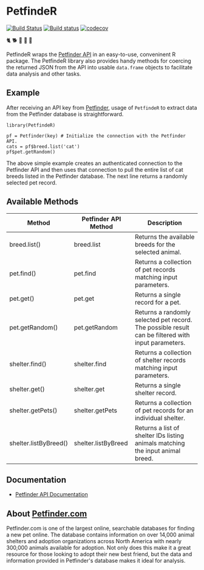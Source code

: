 # PetfindeR

[![Build Status](https://travis-ci.org/aschleg/PetfindeR.svg?branch=master)](https://travis-ci.org/aschleg/PetfindeR)
[![Build status](https://ci.appveyor.com/api/projects/status/78048x1q7086r0dl?svg=true)](https://ci.appveyor.com/project/aschleg/petfinder)
[![codecov](https://codecov.io/gh/aschleg/PetfindeR/branch/master/graph/badge.svg)](https://codecov.io/gh/aschleg/PetfindeR)

:cat2: :dog2: :rooster: :rabbit2: :racehorse:

PetfindeR wraps the [Petfinder API](https://www.petfinder.com/developers/api-docs) in an easy-to-use, conveninent R package. The PetfindeR library also provides handy methods for coercing the returned JSON from the API into usable `data.frame` objects to facilitate data analysis and other tasks. 

## Example

After receiving an API key from [Petfinder](https://www.petfinder.com/developers/api-key), usage of `PetfindeR` to extract data from the Petfinder database is straightforward.

~~~
library(PetfindeR)

pf = Petfinder(key) # Initialize the connection with the Petfinder API.
cats = pf$breed.list('cat')
pf$pet.getRandom()
~~~

The above simple example creates an authenticated connection to the Petfinder API and then uses that connection to pull the entire list of cat breeds listed in the Petfinder database. The next line returns a randomly selected pet record.

## Available Methods

| Method                | Petfinder API Method | Description                                                                                        |
|-----------------------|----------------------|----------------------------------------------------------------------------------------------------|
| breed.list()          | breed.list           | Returns the available breeds for the selected animal.                                              |
| pet.find()            | pet.find             | Returns a collection of pet records matching input parameters.                                     |
| pet.get()             | pet.get              | Returns a single record for a pet.                                                                 |
| pet.getRandom()       | pet.getRandom        | Returns a randomly selected pet record. The possible result can be filtered with input parameters. |
| shelter.find()        | shelter.find         | Returns a collection of shelter records matching input parameters.                                 |
| shelter.get()         | shelter.get          | Returns a single shelter record.                                                                   |
| shelter.getPets()     | shelter.getPets      | Returns a collection of pet records for an individual shelter.                                     |
| shelter.listByBreed() | shelter.listByBreed  | Returns a list of shelter IDs listing animals matching the input animal breed.                     |

## Documentation

* [Petfinder API Documentation](https://www.petfinder.com/developers/api-docs#methods)

## About [Petfinder.com](https://www.petfinder.com)

Petfinder.com is one of the largest online, searchable databases for finding a new pet online. The database contains information on over 14,000 animal shelters and adoption organizations across North America with nearly 300,000 animals available for adoption. Not only does this make it a great resource for those looking to adopt their new best friend, but the data and information provided in Petfinder's database makes it ideal for analysis. 